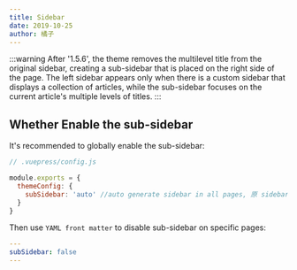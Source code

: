 ```yaml
---
title: Sidebar
date: 2019-10-25
author: 橘子
---
```


:::warning
After '1.5.6', the theme removes the multilevel title from the original sidebar, creating a sub-sidebar that is placed on the right side of the page. The left sidebar appears only when there is a custom sidebar that displays a collection of articles, while the sub-sidebar focuses on the current article's multiple levels of titles.
:::

## Whether Enable the sub-sidebar

It's recommended to globally enable the sub-sidebar:

```javascript
// .vuepress/config.js

module.exports = {
  themeConfig: {
    subSidebar: 'auto' //auto generate sidebar in all pages, 原 sidebar 仍然兼容
  }
}
```

Then use `YAML front matter` to disable sub-sidebar on specific pages:

```yaml
---
subSidebar: false
---
```
